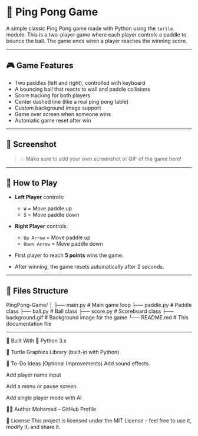 # 🏓 Ping Pong Game

A simple classic Ping Pong game made with Python using the `turtle` module. This is a two-player game where each player controls a paddle to bounce the ball. The game ends when a player reaches the winning score.

---

## 🎮 Game Features

- Two paddles (left and right), controlled with keyboard
- A bouncing ball that reacts to wall and paddle collisions
- Score tracking for both players
- Center dashed line (like a real ping pong table)
- Custom background image support
- Game over screen when someone wins
- Automatic game reset after win

---

## 📸 Screenshot

> 💡 Make sure to add your own screenshot or GIF of the game here!

---

## 🧠 How to Play

- **Left Player** controls:
  - `W` = Move paddle up
  - `S` = Move paddle down

- **Right Player** controls:
  - `Up Arrow` = Move paddle up
  - `Down Arrow` = Move paddle down

- First player to reach **5 points** wins the game.
- After winning, the game resets automatically after 2 seconds.

---

## 📂 Files Structure

PingPong-Game/
│
├── main.py # Main game loop
├── paddle.py # Paddle class
├── ball.py # Ball class
├── score.py # Scoreboard class
├── background.gif # Background image for the game
└── README.md # This documentation file



---


🧰 Built With
🐍 Python 3.x

🐢 Turtle Graphics Library (built-in with Python)

📌 To-Do Ideas (Optional Improvements)
Add sound effects

Add player name input

Add a menu or pause screen

Add single player mode with AI

👨‍💻 Author
Mohamed – GitHub Profile

📜 License
This project is licensed under the MIT License – feel free to use it, modify it, and share it.
